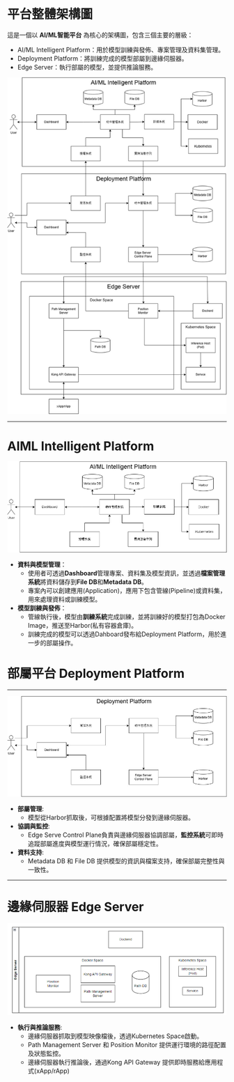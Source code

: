# 平台整體架構圖

這是一個以 **AI/ML智能平台** 為核心的架構圖，包含三個主要的層級：
* AI/ML Intelligent Platform：用於模型訓練與發佈、專案管理及資料集管理。
* Deployment Platform：將訓練完成的模型部屬到邊緣伺服器。
* Edge Server：執行部屬的模型，並提供推論服務。

![all](images/all.jpg)

---

# AIML Intelligent Platform

![ai_ml](images/ai_ml.png)

* **資料與模型管理**：
  * 使用者可透過**Dashboard**管理專案、資料集及模型資訊，並透過**檔案管理系統**將資料儲存到**File DB**和**Metadata DB**。
  * 專案內可以創建應用(Application)，應用下包含管線(Pipeline)或資料集，用來處理資料或訓練模型。
* **模型訓練與發佈**：
  * 管線執行後，模型由**訓練系統**完成訓練，並將訓練好的模型打包為Docker Image，推送至Harbor(私有容器倉庫)。
  * 訓練完成的模型可以透過Dahboard發布給Deployment Platform，用於進一步的部屬操作。

# 部屬平台 Deployment Platform

---

![Deployment Platform](images/deployment_platform.jpg)

* **部屬管理**:
  * 模型從Harbor抓取後，可根據配置將模型分發到邊緣伺服器。
* **協調與監控**:
  * Edge Serve Control Plane負責與邊緣伺服器協調部屬，**監控系統**可即時追蹤部屬進度與模型運行情況，確保部屬穩定性。
* **資料支持**:
  * Metadata DB 和 File DB 提供模型的資訊與檔案支持，確保部屬完整性與一致性。

---

# 邊緣伺服器 Edge Server

![Edge Server](images/edge_server.png)

* **執行與推論服務**:
  * 邊緣伺服器抓取到模型映像檔後，透過Kubernetes Space啟動。
  * Path Management Server 和 Position Monitor 提供運行環境的路徑配置及狀態監控。
  * 邊緣伺服器執行推論後，通過Kong API Gateway 提供即時服務給應用程式(xApp/rApp)